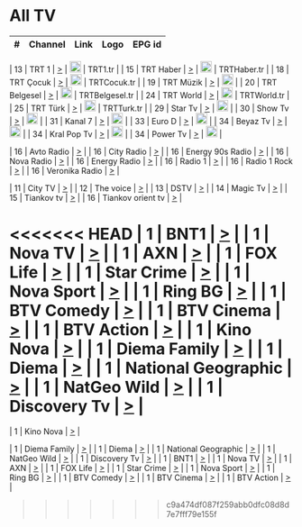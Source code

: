 <h1>All TV</h1>

| #   | Channel        | Link  | Logo | EPG id |
|:---:|:--------------:|:-----:|:----:|:------:|

| 13  | TRT 1            | [>](https://tv-trt1.medya.trt.com.tr/master.m3u8) | <img height="20" src="https://i.imgur.com/j786OLG.png"/> | TRT1.tr |
| 15  | TRT Haber        | [>](https://tv-trthaber.medya.trt.com.tr/master.m3u8) | <img height="20" src="https://i.imgur.com/OVfo8Ab.png"/> | TRTHaber.tr |
| 18  | TRT Çocuk        | [>](https://tv-trtcocuk.medya.trt.com.tr/master.m3u8) | <img height="20" src="https://i.imgur.com/QLFmD6d.png"/> | TRTCocuk.tr |
| 19  | TRT Müzik        | [>](https://tv-trtmuzik.medya.trt.com.tr/master.m3u8) | <img height="20" src="https://i.imgur.com/fIVFCEd.png"/> |
| 20  | TRT Belgesel     | [>](https://tv-trtbelgesel.medya.trt.com.tr/master.m3u8) | <img height="20" src="https://i.imgur.com/MGO87pe.png"/> | TRTBelgesel.tr |
| 24  | TRT World        | [>](https://tv-trtworld.medya.trt.com.tr/master.m3u8) | <img height="20" src="https://i.imgur.com/JEA2xpv.png"/> | TRTWorld.tr |
| 25  | TRT Türk         | [>](https://tv-trtturk.medya.trt.com.tr/master.m3u8) | <img height="20" src="https://i.imgur.com/OSTOQNw.png"/> | TRTTurk.tr |
| 29  | Star Tv   | [>](https://dogus-live.daioncdn.net/startv/startv_360p.m3u8) | <img height="20" src="https://i.imgur.com/IebUZx1.png"/> |
| 30  | Show Tv     | [>](https://ciner-live.daioncdn.net/showtv/showtv.m3u8) | <img height="20" src="https://i.imgur.com/IebUZx1.png"/> |
| 31  | Kanal 7     | [>](https://kanal7-live.daioncdn.net/kanal7/kanal7.m3u8) | <img height="20" src="https://i.imgur.com/IebUZx1.png"/> |
| 33  | Euro D    | [>](https://www.youtube.com/user/KanalD/live) | <img height="20" src="https://i.imgur.com/IebUZx1.png"/> |
| 34  | Beyaz Tv     | [>](https://beyaztv-live.daioncdn.net/beyaztv/beyaztv.m3u8) | <img height="20" src="https://i.imgur.com/IebUZx1.png"/> |
| 34  | Kral Pop Tv     | [>](https://www.youtube.com/watch?v=GuFTuKoXepw) | <img height="20" src="https://i.imgur.com/IebUZx1.png"/> |
| 34  | Power Tv     | [>](https://livetv.powerapp.com.tr/powerTV/powerhd.smil/chunklist.m3u8) | <img height="20" src="https://i.imgur.com/IebUZx1.png"/> |

| 16  | Avto Radio | [>](http://stream.metacast.eu/avtoradio.mp3.m3u) |
| 16  | City Radio | [>](http://stream.metacast.eu/city.aac.m3u) |
| 16  | Energy 90s Radio | [>](http://stream.metacast.eu/energy-90s.m3u) |
| 16  | Nova Radio | [>](http://stream.metacast.eu/nova.aac.m3u) |
| 16  | Energy Radio | [>](http://stream.metacast.eu/nrj.aac.m3u) |
| 16  | Radio 1 | [>](http://stream.metacast.eu/radio1.aac.m3u) |
| 16  | Radio 1 Rock | [>](http://stream.metacast.eu/radio1rock.aac.m3u) |
| 16  | Veronika Radio | [>](http://stream.metacast.eu/veronika.aac.m3u) |

| 11  | City TV | [>](https://tv.city.bg/play/tshls/citytv/index.m3u8) |
| 12  | The voice | [>](https://bss1.neterra.tv/thevoice/thevoice.m3u8) |
| 13  | DSTV | [>](http://46.249.95.140:8081/hls/data.m3u8) |
| 14  | Magic Tv | [>](https://bss1.neterra.tv/magictv/magictv.m3u8) |
| 15  | Tiankov tv | [>](https://streamer103.neterra.tv/tiankov-folk/live.m3u8) |
| 16  | Tiankov orient tv | [>](https://streamer103.neterra.tv/tiankov-orient/live.m3u8) |

<<<<<<< HEAD
| 1 | BNT1 | [>](https://ymkaya.xyz:23825/tv/bnt1/playlist.m3u8?wmsAuthSign=c2VydmVyX3RpbWU9OC8xMy8yMDI1IDE6MDg6NDIgUE0maGFzaF92YWx1ZT01NDZPbG5ZODRLWi9QNU56TlcxNkRRPT0mdmFsaWRtaW51dGVzPTYw) |
| 1 | Nova TV | [>](https://ymkaya.xyz:23825/tv/novatv/playlist.m3u8?wmsAuthSign=c2VydmVyX3RpbWU9OC8xMy8yMDI1IDE6MDg6NTMgUE0maGFzaF92YWx1ZT1YTVBEenQ4U3AzelJjbmE1S3h4anp3PT0mdmFsaWRtaW51dGVzPTYw) |
| 1 | AXN | [>](https://ymkaya.xyz:23825/tv/axn/playlist.m3u8?wmsAuthSign=c2VydmVyX3RpbWU9OC8xMy8yMDI1IDE6MDk6MDIgUE0maGFzaF92YWx1ZT10a1JaSGZ4aTN5VUxmWXhiRmZsUXpRPT0mdmFsaWRtaW51dGVzPTYw) |
| 1 | FOX Life | [>](https://ymkaya.xyz:23825/tv/foxlife/playlist.m3u8?wmsAuthSign=c2VydmVyX3RpbWU9OC8xMy8yMDI1IDE6MDk6MTIgUE0maGFzaF92YWx1ZT1UTXlPY09iaVdoOW5mZWtneVpSVkdnPT0mdmFsaWRtaW51dGVzPTYw) |
| 1 | Star Crime | [>](https://ymkaya.xyz:23825/tv/foxcrime/playlist.m3u8?wmsAuthSign=c2VydmVyX3RpbWU9OC8xMy8yMDI1IDE6MDk6MjIgUE0maGFzaF92YWx1ZT1Ub3AzWkR2YmFENWtqQzYvNlJjY2t3PT0mdmFsaWRtaW51dGVzPTYw) |
| 1 | Nova Sport | [>](https://ymkaya.xyz:23825/tv/novasport/playlist.m3u8?wmsAuthSign=c2VydmVyX3RpbWU9OC8xMy8yMDI1IDE6MDk6MzIgUE0maGFzaF92YWx1ZT12Q2FnZUhXeFNpMW1TZEJsOE5DNXFBPT0mdmFsaWRtaW51dGVzPTYw) |
| 1 | Ring BG | [>](https://ymkaya.xyz:23825/tv/ringbg/playlist.m3u8?wmsAuthSign=c2VydmVyX3RpbWU9OC8xMy8yMDI1IDE6MDk6NDIgUE0maGFzaF92YWx1ZT1tdzF0RDZUb2lNaStITllacWhuOFJnPT0mdmFsaWRtaW51dGVzPTYw) |
| 1 | BTV Comedy | [>](https://ymkaya.xyz:23825/tv/btvcomedy/playlist.m3u8?wmsAuthSign=c2VydmVyX3RpbWU9OC8xMy8yMDI1IDE6MDk6NTIgUE0maGFzaF92YWx1ZT1uRGluSk1mMTh1UEpaVlovSCs3MUhRPT0mdmFsaWRtaW51dGVzPTYw) |
| 1 | BTV Cinema | [>](https://ymkaya.xyz:23825/tv/btvcinema/playlist.m3u8?wmsAuthSign=c2VydmVyX3RpbWU9OC8xMy8yMDI1IDE6MTA6MDIgUE0maGFzaF92YWx1ZT1kUjZub0Z4emRjL1NrQ0JHU2QyNmtBPT0mdmFsaWRtaW51dGVzPTYw) |
| 1 | BTV Action | [>](https://ymkaya.xyz:23825/tv/btvaction/playlist.m3u8?wmsAuthSign=c2VydmVyX3RpbWU9OC8xMy8yMDI1IDE6MTA6MTIgUE0maGFzaF92YWx1ZT1oVWo3L0FJUlVrcng1ZFpmZWZrOG13PT0mdmFsaWRtaW51dGVzPTYw) |
| 1 | Kino Nova | [>](https://ymkaya.xyz:23825/tv/kinonova/playlist.m3u8?wmsAuthSign=c2VydmVyX3RpbWU9OC8xMy8yMDI1IDE6MTA6MjEgUE0maGFzaF92YWx1ZT1PNmV1bmJsNjJnRnE4MDVvbHFTWk5nPT0mdmFsaWRtaW51dGVzPTYw) |
| 1 | Diema Family | [>](https://ymkaya.xyz:23825/tv/diemafamily/playlist.m3u8?wmsAuthSign=c2VydmVyX3RpbWU9OC8xMy8yMDI1IDE6MTA6MzEgUE0maGFzaF92YWx1ZT0zam9sb0RoS2ZKT25CM0tMYzVmbFhRPT0mdmFsaWRtaW51dGVzPTYw) |
| 1 | Diema | [>](https://ymkaya.xyz:23825/tv/diema/playlist.m3u8?wmsAuthSign=c2VydmVyX3RpbWU9OC8xMy8yMDI1IDE6MTA6NDEgUE0maGFzaF92YWx1ZT00ZG1DN0tHZGtwbzFJZy96TjRWeDlRPT0mdmFsaWRtaW51dGVzPTYw) |
| 1 | National Geographic | [>](https://ymkaya.xyz:23825/tv/natgeo/playlist.m3u8?wmsAuthSign=c2VydmVyX3RpbWU9OC8xMy8yMDI1IDE6MTA6NTEgUE0maGFzaF92YWx1ZT1PZ0ZtTElZeWxTNWhCUThTTDV4MWxnPT0mdmFsaWRtaW51dGVzPTYw) |
| 1 | NatGeo Wild | [>](https://ymkaya.xyz:23825/tv/natgeowild/playlist.m3u8?wmsAuthSign=c2VydmVyX3RpbWU9OC8xMy8yMDI1IDE6MTE6MDEgUE0maGFzaF92YWx1ZT00dUdvbDcrM3V6YmZWRmlpQ0w1VVhBPT0mdmFsaWRtaW51dGVzPTYw) |
| 1 | Discovery Tv | [>](https://ymkaya.xyz:23825/tv/discovery/playlist.m3u8?wmsAuthSign=c2VydmVyX3RpbWU9OC8xMy8yMDI1IDE6MTE6MTAgUE0maGFzaF92YWx1ZT13SUJPeVE5UEZodHJmS2p3UXRXQTJ3PT0mdmFsaWRtaW51dGVzPTYw) |
=======


| 1 | Kino Nova | [>](https://ymkaya.xyz:11336/tv/kinonova/playlist.m3u8?wmsAuthSign=c2VydmVyX3RpbWU9MS8yLzIwMjUgNDo0MDoyMCBBTSZoYXNoX3ZhbHVlPWlFS1FrWEtMMVRFM3l5YklUWUJQUHc9PSZ2YWxpZG1pbnV0ZXM9NjA=) |

| 1 | Diema Family | [>](https://ymkaya.xyz:11336/tv/diemafamily/playlist.m3u8?wmsAuthSign=c2VydmVyX3RpbWU9MS8yLzIwMjUgNDo0MDozMCBBTSZoYXNoX3ZhbHVlPUVUaTVKTldvZTF5WVVCM0YwL21kaXc9PSZ2YWxpZG1pbnV0ZXM9NjA=) |
| 1 | Diema | [>](https://ymkaya.xyz:11336/tv/diema/playlist.m3u8?wmsAuthSign=c2VydmVyX3RpbWU9MS8yLzIwMjUgNDo0MDo0MCBBTSZoYXNoX3ZhbHVlPVlYMWVJT2NuUjNpUTBsaytEUFFOS2c9PSZ2YWxpZG1pbnV0ZXM9NjA=) |
| 1 | National Geographic | [>](https://ymkaya.xyz:11336/tv/natgeo/playlist.m3u8?wmsAuthSign=c2VydmVyX3RpbWU9MS8yLzIwMjUgNDo0MTo0MSBBTSZoYXNoX3ZhbHVlPTJQTlVmcG5nYWx0M013eUhGRGxnd0E9PSZ2YWxpZG1pbnV0ZXM9NjA=) |
| 1 | NatGeo Wild | [>](https://ymkaya.xyz:11336/tv/natgeowild/playlist.m3u8?wmsAuthSign=c2VydmVyX3RpbWU9MS8yLzIwMjUgNDo0MTo1MSBBTSZoYXNoX3ZhbHVlPVl1OXZaTTliN0hGWEN3eDBYd1duNkE9PSZ2YWxpZG1pbnV0ZXM9NjA=) |
| 1 | Discovery Tv | [>](https://ymkaya.xyz:11336/tv/discovery/playlist.m3u8?wmsAuthSign=c2VydmVyX3RpbWU9MS8yLzIwMjUgNDo0MjowMSBBTSZoYXNoX3ZhbHVlPWtBQmdLNlY2RmQwWElzMVYzSDJyVkE9PSZ2YWxpZG1pbnV0ZXM9NjA=) |
| 1 | BNT1 | [>](https://ymkaya.xyz:11336/tv/bnt1/playlist.m3u8?wmsAuthSign=c2VydmVyX3RpbWU9MS8yLzIwMjUgNDozODozOCBBTSZoYXNoX3ZhbHVlPVVrMVlRQXpJWlhYeUh6ZFVpSC9NMUE9PSZ2YWxpZG1pbnV0ZXM9NjA=) |
| 1 | Nova TV | [>](https://ymkaya.xyz:11336/tv/novatv/playlist.m3u8?wmsAuthSign=c2VydmVyX3RpbWU9MS8yLzIwMjUgNDozODo0OCBBTSZoYXNoX3ZhbHVlPUVxQjh1a0ZzYkVGZU8zZDFGTzdreVE9PSZ2YWxpZG1pbnV0ZXM9NjA=) |
| 1 | AXN | [>](https://ymkaya.xyz:11336/tv/axn/playlist.m3u8?wmsAuthSign=c2VydmVyX3RpbWU9MS8yLzIwMjUgNDozODo1OCBBTSZoYXNoX3ZhbHVlPUpkWStGY1hkNXhaOVpPZ0thQ0FZL3c9PSZ2YWxpZG1pbnV0ZXM9NjA=) |
| 1 | FOX Life | [>](https://ymkaya.xyz:11336/tv/foxlife/playlist.m3u8?wmsAuthSign=c2VydmVyX3RpbWU9MS8yLzIwMjUgNDozOToxMCBBTSZoYXNoX3ZhbHVlPWt1ZDc1T3AzYlZDTjJnSy9TU0xJZlE9PSZ2YWxpZG1pbnV0ZXM9NjA=) |
| 1 | Star Crime | [>](https://ymkaya.xyz:11336/tv/foxcrime/playlist.m3u8?wmsAuthSign=c2VydmVyX3RpbWU9MS8yLzIwMjUgNDozOToyMCBBTSZoYXNoX3ZhbHVlPXIwVU45Nm9FR1l2enNkTG9TanBxbmc9PSZ2YWxpZG1pbnV0ZXM9NjA=) |
| 1 | Nova Sport | [>](https://ymkaya.xyz:11336/tv/novasport/playlist.m3u8?wmsAuthSign=c2VydmVyX3RpbWU9MS8yLzIwMjUgNDozOTozMCBBTSZoYXNoX3ZhbHVlPXlSZ0UxazVaM0xhSmc0NmR4T0c1T2c9PSZ2YWxpZG1pbnV0ZXM9NjA=) |
| 1 | Ring BG | [>](https://ymkaya.xyz:11336/tv/ringbg/playlist.m3u8?wmsAuthSign=c2VydmVyX3RpbWU9MS8yLzIwMjUgNDozOTo0MCBBTSZoYXNoX3ZhbHVlPTR4aUlFNHVUYWN4enY1WkVuOFZma2c9PSZ2YWxpZG1pbnV0ZXM9NjA=) |
| 1 | BTV Comedy | [>](https://ymkaya.xyz:11336/tv/btvcomedy/playlist.m3u8?wmsAuthSign=c2VydmVyX3RpbWU9MS8yLzIwMjUgNDozOTo1MCBBTSZoYXNoX3ZhbHVlPUtrMTJ2RHNTTUU1RFp1ZkVOdXFSK3c9PSZ2YWxpZG1pbnV0ZXM9NjA=) |
| 1 | BTV Cinema | [>](https://ymkaya.xyz:11336/tv/btvcinema/playlist.m3u8?wmsAuthSign=c2VydmVyX3RpbWU9MS8yLzIwMjUgNDozOTo1OSBBTSZoYXNoX3ZhbHVlPTZWcU9FZW56cG1NM1lrYy8xNE5NeHc9PSZ2YWxpZG1pbnV0ZXM9NjA=) |
| 1 | BTV Action | [>](https://ymkaya.xyz:11336/tv/btvaction/playlist.m3u8?wmsAuthSign=c2VydmVyX3RpbWU9MS8yLzIwMjUgNDo0MDoxMCBBTSZoYXNoX3ZhbHVlPUlDd0ErRkZVWThyMVZwR3c2REdGZ3c9PSZ2YWxpZG1pbnV0ZXM9NjA=) |
>>>>>>> c9a474df087f259abb0dfc08d8d7e7fff79e155f

